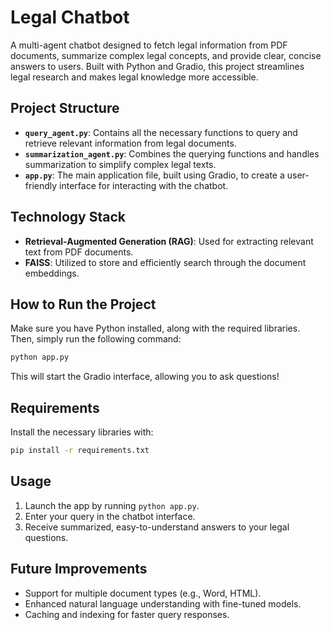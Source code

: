 # Legal Chatbot

A multi-agent chatbot designed to fetch legal information from PDF documents, summarize complex legal concepts, and provide clear, concise answers to users. Built with Python and Gradio, this project streamlines legal research and makes legal knowledge more accessible.

## Project Structure

- **`query_agent.py`**: Contains all the necessary functions to query and retrieve relevant information from legal documents.
- **`summarization_agent.py`**: Combines the querying functions and handles summarization to simplify complex legal texts.
- **`app.py`**: The main application file, built using Gradio, to create a user-friendly interface for interacting with the chatbot.

## Technology Stack

- **Retrieval-Augmented Generation (RAG)**: Used for extracting relevant text from PDF documents.
- **FAISS**: Utilized to store and efficiently search through the document embeddings.

## How to Run the Project

Make sure you have Python installed, along with the required libraries. Then, simply run the following command:

```bash
python app.py
```

This will start the Gradio interface, allowing you to ask questions!

## Requirements

Install the necessary libraries with:

```bash
pip install -r requirements.txt
```

## Usage

1. Launch the app by running `python app.py`.
2. Enter your query in the chatbot interface.
3. Receive summarized, easy-to-understand answers to your legal questions.

## Future Improvements

- Support for multiple document types (e.g., Word, HTML).
- Enhanced natural language understanding with fine-tuned models.
- Caching and indexing for faster query responses.
